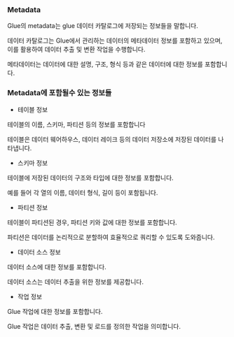 ### Metadata
Glue의 metadata는 glue 데이터 카탈로그에 저장되는 정보들을 말합니다.  

데이터 카탈로그는 Glue에서 관리하는 데이터의 메타데이터 정보를 포함하고 있으며, 이를 활용하여 데이터 추출 및 변환 작업을 수행합니다.  

메타데이터는 데이터에 대한 설명, 구조, 형식 등과 같은 데이터에 대한 정보를 포함합니다.  

### Metadata에 포함될수 있는 정보들
* 테이블 정보  

테이블의 이름, 스키마, 파티션 등의 정보를 포함합니다  

테이블은 데이터 웨어하우스, 데이터 레이크 등의 데이터 저장소에 저장된 데이터를 나타냅니다.  

* 스키마 정보

테이블에 저장된 데이터의 구조와 타입에 대한 정보를 포함합니다.  

예를 들어 각 열의 이름, 데이터 형식, 길이 등이 포함됩니다.  

* 파티션 정보

테이블이 파티션된 경우, 파티션 키와 값에 대한 정보를 포함합니다.  

파티션은 데이터를 논리적으로 분할하여 효율적으로 쿼리할 수 있도록 도와줍니다.  

* 데이터 소스 정보
 
데이터 소스에 대한 정보를 포함합니다.

데이터 소스는 데이터 추출을 위한 정보를 제공합니다.  

* 작업 정보  

Glue 작업에 대한 정보를 포함합니다.  

Glue 작업은 데이터 추출, 변환 및 로드를 정의한 작업을 의미합니다.